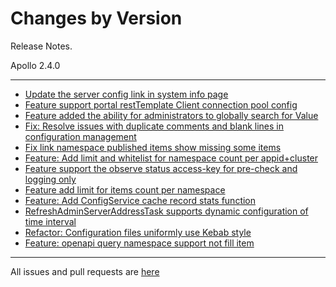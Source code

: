 Changes by Version
==================
Release Notes.

Apollo 2.4.0

------------------
* [Update the server config link in system info page](https://github.com/apolloconfig/apollo/pull/5204)
* [Feature support portal restTemplate Client connection pool config](https://github.com/apolloconfig/apollo/pull/5200)
* [Feature added the ability for administrators to globally search for Value](https://github.com/apolloconfig/apollo/pull/5182)
* [Fix: Resolve issues with duplicate comments and blank lines in configuration management](https://github.com/apolloconfig/apollo/pull/5232)
* [Fix link namespace published items show missing some items](https://github.com/apolloconfig/apollo/pull/5240)
* [Feature: Add limit and whitelist for namespace count per appid+cluster](https://github.com/apolloconfig/apollo/pull/5228)
* [Feature support the observe status access-key for pre-check and logging only](https://github.com/apolloconfig/apollo/pull/5236)
* [Feature add limit for items count per namespace](https://github.com/apolloconfig/apollo/pull/5227)
* [Feature: Add ConfigService cache record stats function](https://github.com/apolloconfig/apollo/pull/5247)
* [RefreshAdminServerAddressTask supports dynamic configuration of time interval](https://github.com/apolloconfig/apollo/pull/5248)
* [Refactor: Configuration files uniformly use Kebab style](https://github.com/apolloconfig/apollo/pull/5262)
* [Feature: openapi query namespace support not fill item](https://github.com/apolloconfig/apollo/pull/5249)

------------------
All issues and pull requests are [here](https://github.com/apolloconfig/apollo/milestone/15?closed=1)
